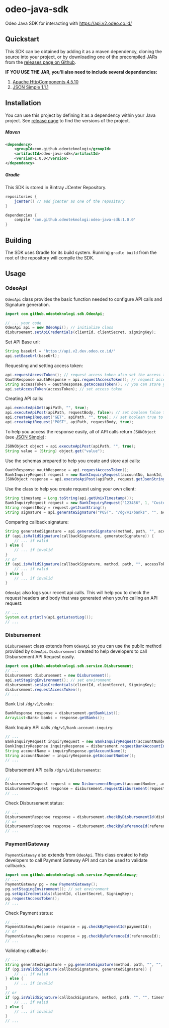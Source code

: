 # odeo-java-sdk
Odeo Java SDK for interacting with https://api.v2.odeo.co.id/

## Quickstart
This SDK can be obtained by adding it as a maven dependency, cloning the source into your project, or by downloading one of the precompiled JARs from the [releases page on Github](https://github.com/odeoteknologi/odeo-java-sdk/releases).

**IF YOU USE THE JAR, you'll also need to include several dependencies:**
1. [Apache HttpComponents 4.5.10](https://hc.apache.org/httpcomponents-client-4.5.x/index.html)
2. [JSON Simple 1.1.1](https://code.google.com/archive/p/json-simple/)

## Installation
You can use this project by defining it as a dependency within your Java project. See [release page](https://github.com/odeoteknologi/odeo-java-sdk/releases) to find the versions of the project.

##### Maven
````xml
<dependency>
    <groupId>com.github.odeoteknologi</groupId>
    <artifactId>odeo-java-sdk</artifactId>
    <version>1.0.0</version>
</dependency>
````

##### Gradle
This SDK is stored in Bintray JCenter Repository. 
```gradle
repositories {
    jcenter() // add jcenter as one of the repository
}

dependencies {
    compile 'com.github.odeoteknologi:odeo-java-sdk:1.0.0'
}
```
## Building
The SDK uses Gradle for its build system. Running `gradle build` from the root of the repository will compile the SDK.
## Usage
### OdeoApi
`OdeoApi` class provides the basic function needed to configure API calls and Signature generation.
```java
import com.github.odeoteknologi.sdk.OdeoApi;

// ... your code
OdeoApi api = new OdeoApi(); // initialize class
disbursement.setApiCredentials(clientId, clientSecret, signingKey);
```
Set API Base url:
```java
String baseUrl = "https://api.v2.dev.odeo.co.id/"
api.setBaseUrl(baseUrl);
```
Requesting and setting access token:
```java
api.requestAccessToken(); // request access token also set the access token for your api calls
OauthResponse oauthResponse = api.requestAccessToken(); // request access token also set the access token for your api calls
String accessToken = oauthResponse.getAccessToken(); // you can store your accessToken using OauthResponse class prepared for this SDK
api.setAccessToken(accessToken); // set access token
```
Creating API calls:
```java
api.executeApiGet(apiPath, "", true);
api.executeApiPost(apiPath, requestBody, false); // set boolean false to request without headers
api.createApiRequest("GET", apiPath, "", true); // set boolean true to set headers as documented
api.createApiRequest("POST", apiPath, requestBody, true);
```
To help you access the response easily, all of API calls return `JSONObject` (see [JSON Simple](https://code.google.com/archive/p/json-simple/)):
```java
JSONObject object = api.executeApiPost(apiPath, "", true);
String value = (String) object.get("value");
```
Use the schemas prepared to help you create and store api calls:
```java
OauthResponse oauthResponse = api.requestAccessToken();
BankInquiryRequest request = new BankInquiryRequest(accountNo, bankId, customerName); // create inquiry request object
JSONObject response = api.executeApiPost(apiPath, request.getJsonString(), true);
```
Use the class to help you create request using your own client:
```java
String timestamp = Long.toString(api.getUnixTimestamp());
BankInquiryRequest request = new BankInquiryRequest("123456", 1, "CustomerName"); // create inquiry request object
String requestBody = request.getJsonString();
String signature = api.generateSignature("POST", "/dg/v1/banks", "", accessToken, timestamp, requestBody);
```
Comparing callback signature:
```java
String generatedSignature = api.generateSignature(method, path, "", accessToken, timestamp, requestBody);
if (api.isValidSignature(callbackSignature, generatedSignature)) {
    // ... if valid
} else {
    // ... if invalid
}
// or
if (api.isValidSignature(callbackSignature, method, path, "", accessToken, timestamp, requestBod)) {
    // ... if valid
} else {
    // ... if invalid
}
```
`OdeoApi` also logs your recent api calls. This will help you to check the request headers and body that was generated when you're calling an API request:
```java
// ...
System.out.println(api.getLatestLog());
// ...
```
### Disbursement
`Disbursement` class extends from `OdeoApi` so you can use the public method provided by `OdeoApi`. 
`Disbursement` created to help developers to call Disbursement API Request easily.
```java
import com.github.odeoteknologi.sdk.service.Disbursement;
// ...
Disbursement disbursement = new Disbursement();
api.setStagingEnvironment(); // set environment
disbursement.setApiCredentials(clientId, clientSecret, SigningKey);
disbursement.requestAccessToken();
// ...
```
Bank List `/dg/v1/banks`:
```java
BankResponse response = disbursement.getBankList();
ArrayList<Bank> banks = response.getBanks();
```
Bank Inquiry API calls `/dg​/v1​/bank-account-inquiry`:
```java
// ...
BankInquiryRequest inquiryRequest = new BankInquiryRequest(accountNumber, bankId, customerName);
BankInquiryResponse inquiryResponse = disbursement.requestBankAccountInquiry(inquiryRequest);
String accountName = inquiryResponse.getAccountName();
String accountNumber = inquiryResponse.getAccountNumber();
// ...
```
Disbursement API calls `/dg/v1/disbursements`:
```java
// ...
DisbursementRequest request = new DisbursementRequest(accountNumber, amount, bankId, customerName, referenceId, description);
DisbursementRequest response = disbursement.requestDisbursement(request);
// ...
```
Check Disbursement status:
```java
// ...
DisbursementResponse response = disbursement.checkByDisbursementId(disbursementId); // /dg/v1/disbursements/{disbursement_id}
// or
DisbursementResponse response = disbursement.checkByReferenceId(referenceId); // /dg/v1/disbursements/reference-id/{reference_id}
// ...
```

### PaymentGateway
`PaymentGateway` also extends from `OdeoApi`. This class created to help developers to call Payment Gateway API and can be used to validate callbacks.
```java
import com.github.odeoteknologi.sdk.service.PaymentGateway;
// ...
PaymentGateway pg = new PaymentGateway();
pg.setStagingEnvironment(); // set environment
pg.setApiCredentials(clientId, clientSecret, SigningKey);
pg.requestAccessToken();
// ...
```
Check Payment status:
```java
// ...
PaymentGatewayResponse response = pg.checkByPaymentId(paymentId);
// or
PaymentGatewayResponse response = pg.checkByReferenceId(referenceId);
// ...
```
Validating callbacks:
```java
// ...
String generatedSignature = pg.generateSignature(method, path, "", "", timestamp, requestBody);
if (pg.isValidSignature(callbackSignature, generatedSignature)) {
    // ... if valid
} else {
    // ... if invalid
}
// or
if (pg.isValidSignature(callbackSignature, method, path, "", "", timestamp, requestBod)) {
    // ... if valid
} else {
    // ... if invalid
}
// ...
```
